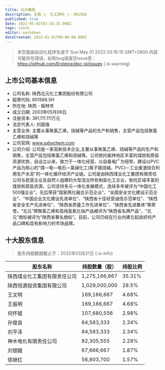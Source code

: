 ```yaml
---
title: 北元集团
description: 主板 \- 化工原料 \- 601568
published: true
date: 2022-05-01T03:16:15.000Z
tags: stock
editor: markdown
dateCreated: 2022-01-01T00:00:00.000Z
---
```


> 本页面由自动化程序生成于 Sun May 01 2022 03:16:15 GMT+0800
> 内容可能存在错误，如有bug请提交issue至：https://github.com/Eroleice/doc-pi/issues
{.is-warning}

## 上市公司基本信息
- 公司名称: 陕西北元化工集团股份有限公司
- 股票代码: 601568.SH
- 所在地: 陕西 - 榆林市
- 成立日期: 2003年05月06日
- 注册资本: 361,111.111万元
- 法定代表人: 刘国强
- 主营业务: 主要从事聚氯乙烯，烧碱等产品的生产和销售，主营产品包括聚氯乙烯和烧碱等
- 公司官网: www.sxbychem.com
- 公司介绍: 公司是一家高新技术企业,主要从事聚氯乙烯、烧碱等产品的生产和销售，主营产品包括聚氯乙烯和烧碱等。公司依托榆林地区丰富的煤炭和原盐资源优势，自设立以来，致力于一体化经营，以自备电厂为纽带，建设以PVC产品为核心的“煤—电—电石—氯碱化工(离子膜烧碱、PVC)—工业废渣综合利用生产水泥”的一体化循环经济产业链。公司是由陕西煤业化工集团有限责任公司与民营企业及自然人组建的大型混合所有制盐化工企业，依托区域丰富的煤炭和原盐资源，公司坚持多元一体化发展模式，连续多年被评为“中国化工500强企业”，先后荣获“国家两化融合示范企业”、“全国安全文化建设示范企业”、“中国企业文化建设先进单位”、“陕西省十佳经营诚信示范单位”、“陕西省安全生产先进单位”、“陕西省质量工作先进单位”、“陕西省先进集体”等荣誉。“北元”牌聚氯乙烯和高纯氢氧化钠产品被评为“陕西省名牌产品”，“北元”商标被评为“陕西省著名商标”。目前，公司已经在行业内建立起良好的产品口碑和具有影响力的市场品牌。


## 十大股东信息
> 股东持股数据截止于：2022年03月31日
{.is-info}

| 股东名称 | 持股数量（股） | 持股比例 |
| --- | --- | --- |
| 陕西煤业化工集团有限责任公司 | 1,275,166,667 | 35.31% |
| 陕西恒源投资集团有限公司 | 1,029,000,000 | 28.5% |
| 王文明 | 169,166,667 | 4.68% |
| 王振明 | 169,166,667 | 4.68% |
| 何怀斌 | 107,680,556 | 2.98% |
| 孙俊良 | 84,583,333 | 2.34% |
| 刘平泽 | 84,583,333 | 2.34% |
| 神木电化有限责任公司 | 82,305,555 | 2.28% |
| 刘银娥 | 67,666,667 | 1.87% |
| 徐继红 | 56,803,700 | 1.57% |




